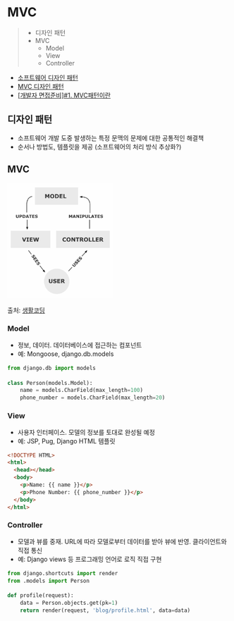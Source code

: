 # MVC

> - 디자인 패턴
> - MVC
>   - Model
>   - View
>   - Controller

- [소프트웨어 디자인 패턴](https://ko.wikipedia.org/wiki/%EC%86%8C%ED%94%84%ED%8A%B8%EC%9B%A8%EC%96%B4_%EB%94%94%EC%9E%90%EC%9D%B8_%ED%8C%A8%ED%84%B4)
- [MVC 디자인 패턴](https://opentutorials.org/course/697/3828)
- [[개발자 면접준비]#1. MVC패턴이란](https://m.blog.naver.com/jhc9639/220967034588)

## 디자인 패턴

- 소프트웨어 개발 도중 발생하는 특정 문맥의 문제에 대한 공통적인 해결책
- 순서나 방법도, 템플릿을 제공 (소프트웨어의 처리 방식 추상화?)

## MVC

<img src="./mvc.png" width=240px height=262px>

출처: [생활코딩](https://opentutorials.org/course/697/3828)

### Model

- 정보, 데이터. 데이터베이스에 접근하는 컴포넌트
- 예: Mongoose, django.db.models

```Python
from django.db import models

class Person(models.Model):
    name = models.CharField(max_length=100)
    phone_number = models.CharField(max_length=20)
```

### View

- 사용자 인터페이스. 모델의 정보를 토대로 완성될 예정
- 예: JSP, Pug, Django HTML 템플릿

```HTML
<!DOCTYPE HTML>
<html>
  <head></head>
  <body>
    <p>Name: {{ name }}</p>
    <p>Phone Number: {{ phone_number }}</p>
  </body>
</html>
```

### Controller

- 모델과 뷰를 중재. URL에 따라 모델로부터 데이터를 받아 뷰에 반영. 클라이언트와 직접 통신
- 예: Django views 등 프로그래밍 언어로 로직 직접 구현

```Python
from django.shortcuts import render
from .models import Person

def profile(request):
    data = Person.objects.get(pk=1)
    return render(request, 'blog/profile.html', data=data)
```
